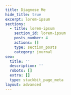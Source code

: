 ```yaml
---
title: Diagnose Me
hide_title: true
excerpt: lorem-ipsum
sections:
  - title: lorem-ipsum
    section_id: lorem-ipsum
    posts_number: 4
    actions: []
    type: section_posts
    category: journal
seo:
  title: ''
  description: ''
  robots: []
  extra: []
  type: stackbit_page_meta
layout: advanced
---
```

